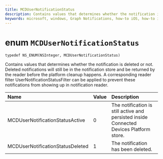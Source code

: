 ```yaml
---
title: MCDUserNotificationStatus
description: Contains values that determines whether the notification is deleted or not. Deleted notifications will still be in the notification store and be returned by the reader before the platform cleanup happens. A corresponding reader filter UserNotificationStatusFilter can be applied to prevent these notifications from showing up in notification reader. 
keywords: microsoft, windows, Graph Notifications, how-to iOS, how-to iPhone 
---
```


# enum `MCDUserNotificationStatus`

```
typedef NS_ENUM(NSInteger, MCDUserNotificationStatus)
```

Contains values that determines whether the notification is deleted or not. Deleted notifications will still be in the notification store and be returned by the reader before the platform cleanup happens. A corresponding reader filter UserNotificationStatusFilter can be applied to prevent these notifications from showing up in notification reader. 

|Name | Value | Description |
|:-- |:-- |:-- |
|    MCDUserNotificationStatusActive |0| The notification is still active and persisted inside Connected Devices Platform store. |
|   MCDUserNotificationStatusDeleted | 1| The notification has been deleted.|